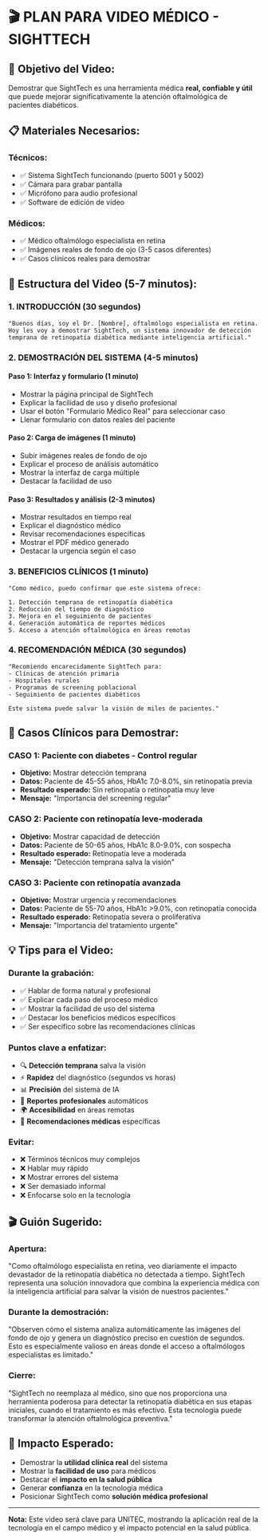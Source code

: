 # 🎬 PLAN PARA VIDEO MÉDICO - SIGHTTECH

## 🎯 **Objetivo del Video:**
Demostrar que SightTech es una herramienta médica **real, confiable y útil** que puede mejorar significativamente la atención oftalmológica de pacientes diabéticos.

## 📋 **Materiales Necesarios:**

### **Técnicos:**
- ✅ Sistema SightTech funcionando (puerto 5001 y 5002)
- ✅ Cámara para grabar pantalla
- ✅ Micrófono para audio profesional
- ✅ Software de edición de video

### **Médicos:**
- ✅ Médico oftalmólogo especialista en retina
- ✅ Imágenes reales de fondo de ojo (3-5 casos diferentes)
- ✅ Casos clínicos reales para demostrar

## 🎥 **Estructura del Video (5-7 minutos):**

### **1. INTRODUCCIÓN (30 segundos)**
```
"Buenos días, soy el Dr. [Nombre], oftalmólogo especialista en retina.
Hoy les voy a demostrar SightTech, un sistema innovador de detección 
temprana de retinopatía diabética mediante inteligencia artificial."
```

### **2. DEMOSTRACIÓN DEL SISTEMA (4-5 minutos)**

#### **Paso 1: Interfaz y formulario (1 minuto)**
- Mostrar la página principal de SightTech
- Explicar la facilidad de uso y diseño profesional
- Usar el botón "Formulario Médico Real" para seleccionar caso
- Llenar formulario con datos reales del paciente

#### **Paso 2: Carga de imágenes (1 minuto)**
- Subir imágenes reales de fondo de ojo
- Explicar el proceso de análisis automático
- Mostrar la interfaz de carga múltiple
- Destacar la facilidad de uso

#### **Paso 3: Resultados y análisis (2-3 minutos)**
- Mostrar resultados en tiempo real
- Explicar el diagnóstico médico
- Revisar recomendaciones específicas
- Mostrar el PDF médico generado
- Destacar la urgencia según el caso

### **3. BENEFICIOS CLÍNICOS (1 minuto)**
```
"Como médico, puedo confirmar que este sistema ofrece:

1. Detección temprana de retinopatía diabética
2. Reducción del tiempo de diagnóstico
3. Mejora en el seguimiento de pacientes
4. Generación automática de reportes médicos
5. Acceso a atención oftalmológica en áreas remotas
```

### **4. RECOMENDACIÓN MÉDICA (30 segundos)**
```
"Recomiendo encarecidamente SightTech para:
- Clínicas de atención primaria
- Hospitales rurales
- Programas de screening poblacional
- Seguimiento de pacientes diabéticos

Este sistema puede salvar la visión de miles de pacientes."
```

## 🏥 **Casos Clínicos para Demostrar:**

### **CASO 1: Paciente con diabetes - Control regular**
- **Objetivo:** Mostrar detección temprana
- **Datos:** Paciente de 45-55 años, HbA1c 7.0-8.0%, sin retinopatía previa
- **Resultado esperado:** Sin retinopatía o retinopatía muy leve
- **Mensaje:** "Importancia del screening regular"

### **CASO 2: Paciente con retinopatía leve-moderada**
- **Objetivo:** Mostrar capacidad de detección
- **Datos:** Paciente de 50-65 años, HbA1c 8.0-9.0%, con sospecha
- **Resultado esperado:** Retinopatía leve a moderada
- **Mensaje:** "Detección temprana salva la visión"

### **CASO 3: Paciente con retinopatía avanzada**
- **Objetivo:** Mostrar urgencia y recomendaciones
- **Datos:** Paciente de 55-70 años, HbA1c >9.0%, con retinopatía conocida
- **Resultado esperado:** Retinopatía severa o proliferativa
- **Mensaje:** "Importancia del tratamiento urgente"

## 💡 **Tips para el Video:**

### **Durante la grabación:**
- ✅ Hablar de forma natural y profesional
- ✅ Explicar cada paso del proceso médico
- ✅ Mostrar la facilidad de uso del sistema
- ✅ Destacar los beneficios médicos específicos
- ✅ Ser específico sobre las recomendaciones clínicas

### **Puntos clave a enfatizar:**
- 🔍 **Detección temprana** salva la visión
- ⚡ **Rapidez** del diagnóstico (segundos vs horas)
- 📊 **Precisión** del sistema de IA
- 📄 **Reportes profesionales** automáticos
- 🌍 **Accesibilidad** en áreas remotas
- 💊 **Recomendaciones médicas** específicas

### **Evitar:**
- ❌ Términos técnicos muy complejos
- ❌ Hablar muy rápido
- ❌ Mostrar errores del sistema
- ❌ Ser demasiado informal
- ❌ Enfocarse solo en la tecnología

## 🎬 **Guión Sugerido:**

### **Apertura:**
"Como oftalmólogo especialista en retina, veo diariamente el impacto devastador de la retinopatía diabética no detectada a tiempo. SightTech representa una solución innovadora que combina la experiencia médica con la inteligencia artificial para salvar la visión de nuestros pacientes."

### **Durante la demostración:**
"Observen cómo el sistema analiza automáticamente las imágenes del fondo de ojo y genera un diagnóstico preciso en cuestión de segundos. Esto es especialmente valioso en áreas donde el acceso a oftalmólogos especialistas es limitado."

### **Cierre:**
"SightTech no reemplaza al médico, sino que nos proporciona una herramienta poderosa para detectar la retinopatía diabética en sus etapas iniciales, cuando el tratamiento es más efectivo. Esta tecnología puede transformar la atención oftalmológica preventiva."

## 🎯 **Impacto Esperado:**
- Demostrar la **utilidad clínica real** del sistema
- Mostrar la **facilidad de uso** para médicos
- Destacar el **impacto en la salud pública**
- Generar **confianza** en la tecnología médica
- Posicionar SightTech como **solución médica profesional**

---

**Nota:** Este video será clave para UNITEC, mostrando la aplicación real de la tecnología en el campo médico y el impacto potencial en la salud pública. 